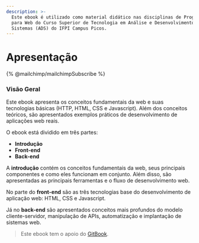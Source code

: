 ```yaml
---
description: >-
  Este ebook é utilizado como material didático nas disciplinas de Programação
  para Web do Curso Superior de Tecnologia em Análise e Desenvolvimento de
  Sistemas (ADS) do IFPI Campus Picos.
---
```


# Apresentação

{% @mailchimp/mailchimpSubscribe %}

### Visão Geral

Este ebook apresenta os conceitos fundamentais da web e suas tecnologias básicas (HTTP, HTML, CSS e Javascript). Além dos conceitos teóricos, são apresentados exemplos práticos de desenvolvimento de aplicações web reais.

O ebook está dividido em três partes:

* **Introdução**
* **Front-end**
* **Back-end**

A **introdução** contém os conceitos fundamentais da web, seus principais componentes e como eles funcionam em conjunto. Além disso, são apresentadas as principais ferramentas e o fluxo de desenvolvimento web.

No parte do **front-end** são as três tecnologias base do desenvolvimento de aplicação web: HTML, CSS e Javascript.

Já no **back-end** são apresentados conceitos mais profundos do modelo cliente-servidor, manipulação de APIs, automatização e implantação de sistemas web.

> Este ebook tem o apoio do [GitBook](https://www.gitbook.com/).

